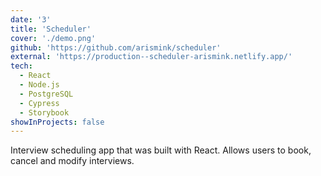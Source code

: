 ```yaml
---
date: '3'
title: 'Scheduler'
cover: './demo.png'
github: 'https://github.com/arismink/scheduler'
external: 'https://production--scheduler-arismink.netlify.app/'
tech:
  - React
  - Node.js
  - PostgreSQL
  - Cypress
  - Storybook
showInProjects: false
---
```


Interview scheduling app that was built with React. Allows users to book, cancel and modify interviews.

